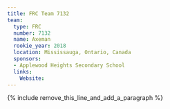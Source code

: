 ```yaml
---
title: FRC Team 7132
team:
  type: FRC
  number: 7132
  name: Axeman
  rookie_year: 2018
  location: Mississauga, Ontario, Canada
  sponsors:
  - Applewood Heights Secondary School
  links:
    Website:
---
```


{% include remove_this_line_and_add_a_paragraph %}